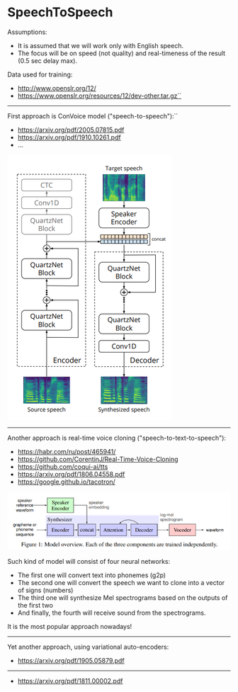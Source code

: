 # SpeechToSpeech

Assumptions:

- It is assumed that we will work only with English speech.
- The focus will be on speed (not quality) and real-timeness of the result (0.5 sec delay max). 

Data used for training:

- http://www.openslr.org/12/
- https://www.openslr.org/resources/12/dev-other.tar.gz``

-----
First approach is ConVoice model ("speech-to-speech"):``

- https://arxiv.org/pdf/2005.07815.pdf
- https://arxiv.org/pdf/1910.10261.pdf
- ...

![plot](./img/ConVoice.png)

-----

Another approach is real-time voice cloning ("speech-to-text-to-speech"):

- https://habr.com/ru/post/465941/
- https://github.com/CorentinJ/Real-Time-Voice-Cloning
- https://github.com/coqui-ai/tts
- https://arxiv.org/pdf/1806.04558.pdf
- https://google.github.io/tacotron/

![plot](./img/Real-Time-Voice-Cloning.png)

Such kind of model will consist of four neural networks:

- The first one will convert text into phonemes (g2p)
- The second one will convert the speech we want to clone into a vector of signs (numbers)
- The third one will synthesize Mel spectrograms based on the outputs of the first two
- And finally, the fourth will receive sound from the spectrograms.

It is the most popular approach nowadays!

-----

Yet another approach, using variational auto-encoders:

- https://arxiv.org/pdf/1905.05879.pdf

-----

- https://arxiv.org/pdf/1811.00002.pdf
